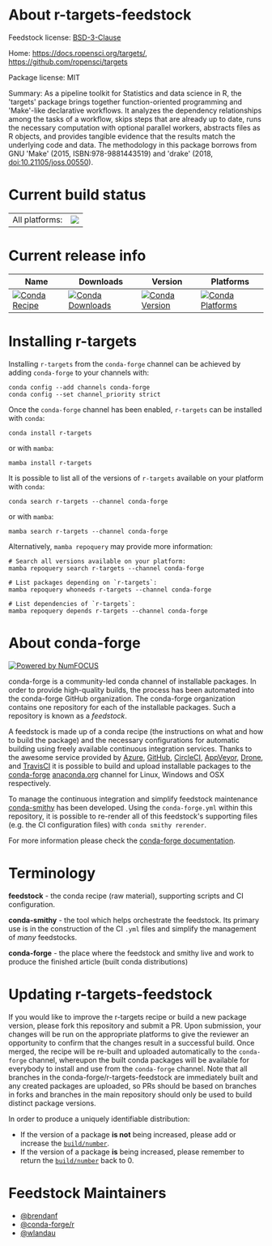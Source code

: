 About r-targets-feedstock
=========================

Feedstock license: [BSD-3-Clause](https://github.com/conda-forge/r-targets-feedstock/blob/main/LICENSE.txt)

Home: https://docs.ropensci.org/targets/, https://github.com/ropensci/targets

Package license: MIT

Summary: As a pipeline toolkit for Statistics and data science in R, the 'targets' package brings together function-oriented programming and 'Make'-like declarative workflows. It analyzes the dependency relationships among the tasks of a workflow, skips steps that are already up to date, runs the necessary computation with optional parallel workers, abstracts files as R objects, and provides tangible evidence that the results match the underlying code and data. The methodology in this package borrows from GNU 'Make' (2015, ISBN:978-9881443519) and 'drake' (2018, <doi:10.21105/joss.00550>).

Current build status
====================


<table><tr><td>All platforms:</td>
    <td>
      <a href="https://dev.azure.com/conda-forge/feedstock-builds/_build/latest?definitionId=12090&branchName=main">
        <img src="https://dev.azure.com/conda-forge/feedstock-builds/_apis/build/status/r-targets-feedstock?branchName=main">
      </a>
    </td>
  </tr>
</table>

Current release info
====================

| Name | Downloads | Version | Platforms |
| --- | --- | --- | --- |
| [![Conda Recipe](https://img.shields.io/badge/recipe-r--targets-green.svg)](https://anaconda.org/conda-forge/r-targets) | [![Conda Downloads](https://img.shields.io/conda/dn/conda-forge/r-targets.svg)](https://anaconda.org/conda-forge/r-targets) | [![Conda Version](https://img.shields.io/conda/vn/conda-forge/r-targets.svg)](https://anaconda.org/conda-forge/r-targets) | [![Conda Platforms](https://img.shields.io/conda/pn/conda-forge/r-targets.svg)](https://anaconda.org/conda-forge/r-targets) |

Installing r-targets
====================

Installing `r-targets` from the `conda-forge` channel can be achieved by adding `conda-forge` to your channels with:

```
conda config --add channels conda-forge
conda config --set channel_priority strict
```

Once the `conda-forge` channel has been enabled, `r-targets` can be installed with `conda`:

```
conda install r-targets
```

or with `mamba`:

```
mamba install r-targets
```

It is possible to list all of the versions of `r-targets` available on your platform with `conda`:

```
conda search r-targets --channel conda-forge
```

or with `mamba`:

```
mamba search r-targets --channel conda-forge
```

Alternatively, `mamba repoquery` may provide more information:

```
# Search all versions available on your platform:
mamba repoquery search r-targets --channel conda-forge

# List packages depending on `r-targets`:
mamba repoquery whoneeds r-targets --channel conda-forge

# List dependencies of `r-targets`:
mamba repoquery depends r-targets --channel conda-forge
```


About conda-forge
=================

[![Powered by
NumFOCUS](https://img.shields.io/badge/powered%20by-NumFOCUS-orange.svg?style=flat&colorA=E1523D&colorB=007D8A)](https://numfocus.org)

conda-forge is a community-led conda channel of installable packages.
In order to provide high-quality builds, the process has been automated into the
conda-forge GitHub organization. The conda-forge organization contains one repository
for each of the installable packages. Such a repository is known as a *feedstock*.

A feedstock is made up of a conda recipe (the instructions on what and how to build
the package) and the necessary configurations for automatic building using freely
available continuous integration services. Thanks to the awesome service provided by
[Azure](https://azure.microsoft.com/en-us/services/devops/), [GitHub](https://github.com/),
[CircleCI](https://circleci.com/), [AppVeyor](https://www.appveyor.com/),
[Drone](https://cloud.drone.io/welcome), and [TravisCI](https://travis-ci.com/)
it is possible to build and upload installable packages to the
[conda-forge](https://anaconda.org/conda-forge) [anaconda.org](https://anaconda.org/)
channel for Linux, Windows and OSX respectively.

To manage the continuous integration and simplify feedstock maintenance
[conda-smithy](https://github.com/conda-forge/conda-smithy) has been developed.
Using the ``conda-forge.yml`` within this repository, it is possible to re-render all of
this feedstock's supporting files (e.g. the CI configuration files) with ``conda smithy rerender``.

For more information please check the [conda-forge documentation](https://conda-forge.org/docs/).

Terminology
===========

**feedstock** - the conda recipe (raw material), supporting scripts and CI configuration.

**conda-smithy** - the tool which helps orchestrate the feedstock.
                   Its primary use is in the construction of the CI ``.yml`` files
                   and simplify the management of *many* feedstocks.

**conda-forge** - the place where the feedstock and smithy live and work to
                  produce the finished article (built conda distributions)


Updating r-targets-feedstock
============================

If you would like to improve the r-targets recipe or build a new
package version, please fork this repository and submit a PR. Upon submission,
your changes will be run on the appropriate platforms to give the reviewer an
opportunity to confirm that the changes result in a successful build. Once
merged, the recipe will be re-built and uploaded automatically to the
`conda-forge` channel, whereupon the built conda packages will be available for
everybody to install and use from the `conda-forge` channel.
Note that all branches in the conda-forge/r-targets-feedstock are
immediately built and any created packages are uploaded, so PRs should be based
on branches in forks and branches in the main repository should only be used to
build distinct package versions.

In order to produce a uniquely identifiable distribution:
 * If the version of a package **is not** being increased, please add or increase
   the [``build/number``](https://docs.conda.io/projects/conda-build/en/latest/resources/define-metadata.html#build-number-and-string).
 * If the version of a package **is** being increased, please remember to return
   the [``build/number``](https://docs.conda.io/projects/conda-build/en/latest/resources/define-metadata.html#build-number-and-string)
   back to 0.

Feedstock Maintainers
=====================

* [@brendanf](https://github.com/brendanf/)
* [@conda-forge/r](https://github.com/conda-forge/r/)
* [@wlandau](https://github.com/wlandau/)

